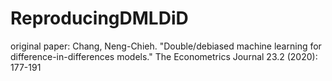 # ReproducingDMLDiD
original paper: Chang, Neng-Chieh. "Double/debiased machine learning for difference-in-differences models." The Econometrics Journal 23.2 (2020): 177-191
